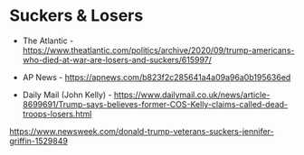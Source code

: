 # Suckers & Losers

* The Atlantic - https://www.theatlantic.com/politics/archive/2020/09/trump-americans-who-died-at-war-are-losers-and-suckers/615997/

* AP News - https://apnews.com/b823f2c285641a4a09a96a0b195636ed

* Daily Mail (John Kelly) - 
https://www.dailymail.co.uk/news/article-8699691/Trump-says-believes-former-COS-Kelly-claims-called-dead-troops-losers.html

https://www.newsweek.com/donald-trump-veterans-suckers-jennifer-griffin-1529849


<!--stackedit_data:
eyJoaXN0b3J5IjpbNTYwNzA0MjgwLDEzMjQ3ODEzNTZdfQ==
-->